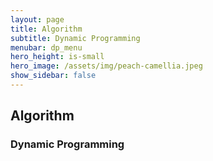 ```yaml
---
layout: page
title: Algorithm
subtitle: Dynamic Programming
menubar: dp_menu
hero_height: is-small
hero_image: /assets/img/peach-camellia.jpeg
show_sidebar: false
---
```


## Algorithm
### Dynamic Programming
